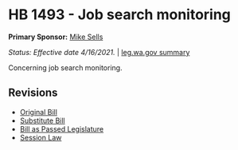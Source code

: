 # HB 1493 - Job search monitoring
**Primary Sponsor:** [Mike Sells](/person/leg/mike.sells.md)

*Status: Effective date 4/16/2021.* | [leg.wa.gov summary](https://app.leg.wa.gov/billsummary?BillNumber=1493&Year=2021)

Concerning job search monitoring.

## Revisions
* [Original Bill](1/)
* [Substitute Bill](S/)
* [Bill as Passed Legislature](S.PL/)
* [Session Law](S.SL/)